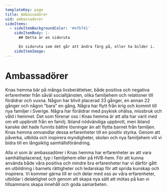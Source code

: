 ```yaml
---
templateKey: page
title: Ambassadörer
uid: ambassadorer
sideItems:
  - sideItemBackgroundColor: '#efb741'
    sideItemBody: |-
      ## Detta är en sidoruta

      En sidoruta som det går att ändra färg på, eller ha bilder i.
    sideItemImage: 
---
```


# Ambassadörer

Knas hemma bär på många livsberättelser, både positiva och negativa
erfarenheter från såväl socialtjänsten, olika familjehem och relationer till
föräldrar och vuxna. Någon har blivit placerad 33 gånger, en annan 22 gånger
och någon ”bara” en gång. Några har flytt från krig och kommit till nya
familjer i Sverige. Några har föräldrar med psykisk ohälsa, missbruk och våld
i hemmet. Det som förenar oss i Knas hemma är att alla har varit med om ett
uppbrott från en familj. Ibland nödvändiga uppbrott, men ibland kanske det
hade funnits bättre lösningar än att flytta barnet från familjen. Knas hemma
omvandlar dessa erfarenheter till en positiv styrka. Genom att påverka,
utbilda och inspirera myndigheter, skolan och nya familjehem vill vi bidra
till en långsiktig samhällsförändring.

Alla vi som är ambassadörer i Knas hemma har erfarenheter av att vara
samhällsplacerad, typ i familjehem eller på HVB-hem. För att kunna använda
både våra positiva och mindre bra erfarenheter har vi därför gått en
utbildning i barnets rättigheter och ledarskap för att sprida kunskap och
inspirera. Vi kommer gärna till er och delar med oss av våra erfarenheter,
utbildar i delaktighet och genom att skapa nya sätt att mötas på kan vi
tillsammans skapa innehåll och goda samarbeten.


